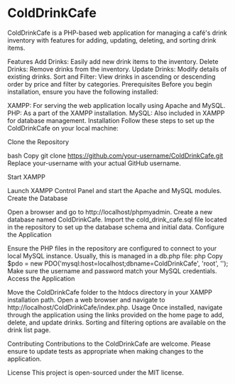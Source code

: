 # ColdDrinkCafe
ColdDrinkCafe is a PHP-based web application for managing a café's drink inventory with features for adding, updating, deleting, and sorting drink items.

Features
Add Drinks: Easily add new drink items to the inventory.
Delete Drinks: Remove drinks from the inventory.
Update Drinks: Modify details of existing drinks.
Sort and Filter: View drinks in ascending or descending order by price and filter by categories.
Prerequisites
Before you begin installation, ensure you have the following installed:

XAMPP: For serving the web application locally using Apache and MySQL.
PHP: As a part of the XAMPP installation.
MySQL: Also included in XAMPP for database management.
Installation
Follow these steps to set up the ColdDrinkCafe on your local machine:

Clone the Repository

bash
Copy
git clone https://github.com/your-username/ColdDrinkCafe.git
Replace your-username with your actual GitHub username.

Start XAMPP

Launch XAMPP Control Panel and start the Apache and MySQL modules.
Create the Database

Open a browser and go to http://localhost/phpmyadmin.
Create a new database named ColdDrinkCafe.
Import the cold_drink_cafe.sql file located in the repository to set up the database schema and initial data.
Configure the Application

Ensure the PHP files in the repository are configured to connect to your local MySQL instance. Usually, this is managed in a db.php file:
php
Copy
$pdo = new PDO('mysql:host=localhost;dbname=ColdDrinkCafe', 'root', '');
Make sure the username and password match your MySQL credentials.
Access the Application

Move the ColdDrinkCafe folder to the htdocs directory in your XAMPP installation path.
Open a web browser and navigate to http://localhost/ColdDrinkCafe/index.php.
Usage
Once installed, navigate through the application using the links provided on the home page to add, delete, and update drinks. Sorting and filtering options are available on the drink list page.

Contributing
Contributions to the ColdDrinkCafe are welcome. Please ensure to update tests as appropriate when making changes to the application.

License
This project is open-sourced under the MIT license.
